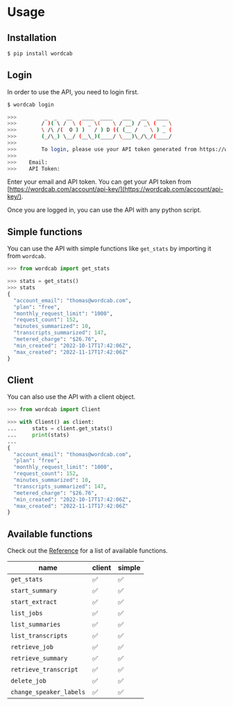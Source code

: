 # Usage

## Installation

```bash
$ pip install wordcab
```

## Login

In order to use the API, you need to login first.

```bash
$ wordcab login

>>>         _  _   __   ____  ____   ___   __   ____
>>>        / )( \ /  \ (  _ \(    \ / __) / _\ (  _ \
>>>        \ /\ /(  O ) )   / ) D (( (__ /    \ ) _ (
>>>        (_/\_) \__/ (__\_)(____/ \___)\_/\_/(____/
>>>
>>>        To login, please use your API token generated from https://wordcab.com/account/api-key/
>>>
>>>    Email:
>>>    API Token:
```

Enter your email and API token. You can get your API token from [https://wordcab.com/account/api-key/](https://wordcab.com/account/api-key/).

Once you are logged in, you can use the API with any python script.

## Simple functions

You can use the API with simple functions like `get_stats` by importing it from `wordcab`.

```python
>>> from wordcab import get_stats

>>> stats = get_stats()
>>> stats
{
  "account_email": "thomas@wordcab.com",
  "plan": "free",
  "monthly_request_limit": "1000",
  "request_count": 152,
  "minutes_summarized": 10,
  "transcripts_summarized": 147,
  "metered_charge": "$26.76",
  "min_created": "2022-10-17T17:42:06Z",
  "max_created": "2022-11-17T17:42:06Z"
}
```

## Client

You can also use the API with a client object.

```python
>>> from wordcab import Client

>>> with Client() as client:
...     stats = client.get_stats()
...     print(stats)
...
{
  "account_email": "thomas@wordcab.com",
  "plan": "free",
  "monthly_request_limit": "1000",
  "request_count": 152,
  "minutes_summarized": 10,
  "transcripts_summarized": 147,
  "metered_charge": "$26.76",
  "min_created": "2022-10-17T17:42:06Z",
  "max_created": "2022-11-17T17:42:06Z"
}
```

## Available functions

Check out the [Reference](reference/simple_functions.md) for a list of available functions.

| name                    | client | simple |
| ----------------------- | ------ | ------ |
| `get_stats`             | ✅     | ✅     |
| `start_summary`         | ✅     | ✅     |
| `start_extract`         | ✅     | ✅     |
| `list_jobs`             | ✅     | ✅     |
| `list_summaries`        | ✅     | ✅     |
| `list_transcripts`      | ✅     | ✅     |
| `retrieve_job`          | ✅     | ✅     |
| `retrieve_summary`      | ✅     | ✅     |
| `retrieve_transcript`   | ✅     | ✅     |
| `delete_job`            | ✅     | ✅     |
| `change_speaker_labels` | ✅     | ✅     |
